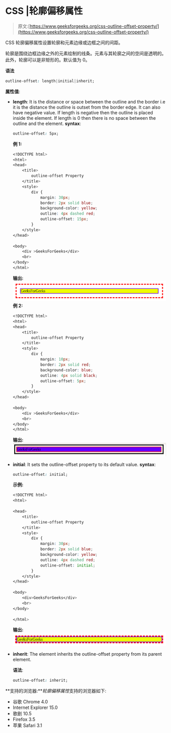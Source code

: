# CSS |轮廓偏移属性

> 原文:[https://www.geeksforgeeks.org/css-outline-offset-property/](https://www.geeksforgeeks.org/css-outline-offset-property/)

CSS 轮廓偏移属性设置轮廓和元素边缘或边框之间的间距。

轮廓是围绕边框边缘之外的元素绘制的线条。元素与其轮廓之间的空间是透明的。此外，轮廓可以是非矩形的。默认值为 0。

**语法**

```css
outline-offset: length|initial|inherit;

```

**属性值**:

*   **length**: It is the distance or space between the outline and the border i.e it is the distance the outline is outset from the border edge. It can also have negative value. If length is negative then the outline is placed inside the element. If length is 0 then there is no space between the outline and the element.
    **syntax**:

    ```css
    outline-offset: 5px;

    ```

    **例 1:**

    ```css
    <!DOCTYPE html>
    <html>
    <head>
        <title>
            outline-offset Property
        </title>
        <style> 
            div {
                margin: 30px;
                border: 2px solid blue;
                background-color: yellow;
                outline: 4px dashed red;
                outline-offset: 15px;
            } 
        </style>
    </head>

    <body>
        <div >GeeksForGeeks</div>
        <br>
    </body>
    </html>                    
    ```

    **输出:**
    ![](img/256d4d8c0d931b888e154be84ec2a8a8.png)
    **例 2:**

    ```css
    <!DOCTYPE html>
    <html>
    <head>
        <title>
            outline-offset Property
        </title>
        <style> 
            div {
                margin: 10px;
                border: 2px solid red;
                background-color: blue;
                outline: 4px solid black;
                outline-offset: 5px;
            } 
        </style>
    </head>

    <body>
        <div >GeeksForGeeks</div>
        <br>
    </body>
    </html>                    
    ```

    **输出:**
    ![](img/1545c4a723c53ba783e8d562e93dc20c.png)

*   **initial**: It sets the outline-offset property to its default value.
    **syntax**:

    ```css
    outline-offset: initial;

    ```

    **示例:**

    ```css
    <!DOCTYPE html>
    <html>

    <head>
        <title>
            outline-offset Property
        </title>
        <style>
            div {
                margin: 30px;
                border: 2px solid blue;
                background-color: yellow;
                outline: 4px dashed red;
                outline-offset: initial;
            }
        </style>
    </head>

    <body>
        <div>GeeksForGeeks</div>
        <br>
    </body>

    </html> 
    ```

    **输出:**
    ![](img/d41e37abbf3bd65152f28a637d893a90.png)

*   **inherit**: The element inherits the outline-offset property from its parent element.

    **语法**:

    ```css
    outline-offset: inherit;

    ```

**支持的浏览器:***轮廓偏移属性*支持的浏览器如下:

*   谷歌 Chrome 4.0
*   Internet Explorer 15.0
*   歌剧 10.5
*   Firefox 3.5
*   苹果 Safari 3.1